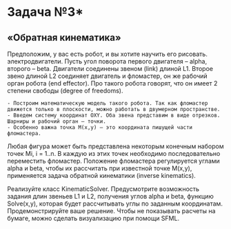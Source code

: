 Задача №3*
============
«Обратная кинематика»
------------------------
Предположим, у вас есть робот, и вы хотите научить его рисовать.
электродвигатели. Пусть угол поворота первого двигателя – alpha, второго – beta. Двигатели соединены звеном (link) длиной L1. Второе звено длиной L2 соединяет двигатель и фломастер, он же рабочий орган робота (end effector). Про такого робота говорят, что он имеет 2 степени свободы (degree of freedoms).


	- Построим математическую модель такого робота. Так как фломастер движется только в плоскости, можно работать в двумерном пространстве.
	- Введем систему координат OXY. Оба звена представим в виде отрезков. Шарниры и рабочий орган – точки.
    - Особенно важна точка M(x,y) – это координата пишущей части фломастера. 


Любая фигура может быть представлена некоторым конечным набором точек Mi, i = 1..n. В каждую из этих точек необходимо последовательно переместить фломастер.
Положение фломастера регулируется углами alpha и beta, чтобы их рассчитать при известной точке M(x,y), применяется задача обратной кинематики (inverse kinematics).


Реализуйте класс KinematicSolver. Предусмотрите возможность задания длин звеньев L1 и L2, получения углов alpha и beta, функцию Solve(x,y), которая будет рассчитывать углы по заданным координатам.
Продемонстрируйте ваше решение. Чтобы не показывать расчеты на бумаге, можно сделать визуализацию при помощи SFML.


